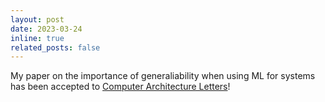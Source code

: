 ```yaml
---
layout: post
date: 2023-03-24
inline: true
related_posts: false
---
```


My paper on the importance of generaliability when using ML for systems has been accepted to [Computer Architecture Letters](https://www.computer.org/csdl/journal/ca)!
